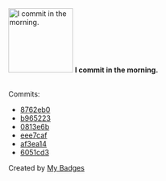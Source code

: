 <img src="https://my-badges.github.io/my-badges/morning-commits.png" alt="I commit in the morning." title="I commit in the morning." width="128">
<strong>I commit in the morning.</strong>
<br><br>

Commits:

- <a href="https://github.com/gmuloc/avd/commit/8762eb031a6a792a37f85152d6e886e8dd1166f4">8762eb0</a>
- <a href="https://github.com/gmuloc/avd/commit/b96522327096ef8982b82fcdf3c8a9a3f9bc3b13">b965223</a>
- <a href="https://github.com/aristanetworks/j2lint/commit/0813e6be0dc0251d94ec1d3ea2301458c6aa1d55">0813e6b</a>
- <a href="https://github.com/aristanetworks/j2lint/commit/eee7caf263b92b2c314be47c3d11410f5982c1a6">eee7caf</a>
- <a href="https://github.com/gmuloc/avd/commit/af3ea14e61cec1daaf2cc492a1bc62b4110515c5">af3ea14</a>
- <a href="https://github.com/gmuloc/avd/commit/6051cd3420c44c73286b59a726c834367050e0ba">6051cd3</a>


Created by <a href="https://github.com/my-badges/my-badges">My Badges</a>